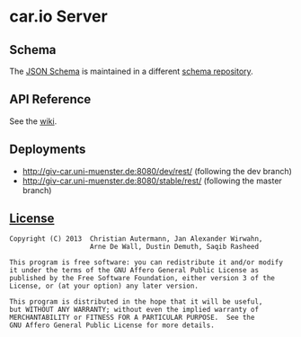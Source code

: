 # car.io Server #

## Schema ##

The [JSON Schema](http://json-schema.org/) is maintained in a different [schema repository](https://github.com/car-io/car.io-schema).

## API Reference ##

See the [wiki](https://github.com/car-io/car.io-server/wiki#api-reference).

## Deployments ##

* http://giv-car.uni-muenster.de:8080/dev/rest/ (following the dev branch)
* http://giv-car.uni-muenster.de:8080/stable/rest/ (following the master branch)

## [License](https://github.com/car-io/car.io-server/blob/master/LICENSE) ##

    Copyright (C) 2013  Christian Autermann, Jan Alexander Wirwahn,
                        Arne De Wall, Dustin Demuth, Saqib Rasheed
    
    This program is free software: you can redistribute it and/or modify
    it under the terms of the GNU Affero General Public License as
    published by the Free Software Foundation, either version 3 of the
    License, or (at your option) any later version.
    
    This program is distributed in the hope that it will be useful,
    but WITHOUT ANY WARRANTY; without even the implied warranty of
    MERCHANTABILITY or FITNESS FOR A PARTICULAR PURPOSE.  See the
    GNU Affero General Public License for more details.
